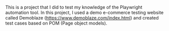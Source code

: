 This is a project that I did to test my knowledge of the Playwright automation tool.
In this project, I used a demo e-commerce testing website called Demoblaze (https://www.demoblaze.com/index.html) and created test cases based on POM (Page object models).
